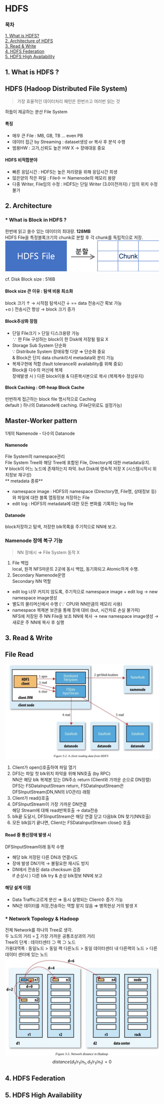 # HDFS
### 목차  
[ 1. What is HDFS? ](##1.-what-is-hdfs?)  
[ 2. Architecture of HDFS ](##2.-architecture-of-hdfs)  
[ 3. Read & Write ](##3.-read-&-write)  
[ 4. HDFS Federation ](##4.-hdfs-federation)  
[ 5. HDFS High Availability ](##5.-hdfs-high-availability)

## 1. What is HDFS ?
HDFS (Hadoop Distributed File System)  
-------------------------------------

> 가장 효율적인 데이터처리 패턴은 한번쓰고 여러번 읽는 것  

하둡이 제공하는 분산 File System  
#### 특징
* 매우 큰 File : MB, GB, TB ... even PB
* 데이터 접근 by Streaming : dataset생성 or 복사 후 분석 수행
* 범용HW : 고가,신뢰도 높은 HW X &rarr; 장애대응 중요

#### HDFS 비적합분야
* 빠른 응답시간 : HDFS는 높은 처리량을 위해 응답시간 희생
* 많은양의 작은 파일 : File수 &propto; Namenode의 메모리 용량
* 다중 Writer, File임의 수정 : HDFS는 단일 Writer (3.0이전까지) / 임의 위치 수정불가

## 2. Architecture

### * What is Block in HDFS ?
한번에 읽고 쓸수 있는 데이터의 최대량. **128MB**  
HDFS File을 특정블록크기의 chunk로 분할 후 각 chunk를 독립적으로 저장.  
![f2c](/assets/img/postimg/f2c.png)

cf. Disk Block size : 516B
#### Block size 큰 이유 : 탐색 비용 최소화
block 크기 &uarr;  &rarr;  시작점 탐색시간 &darr; == data 전송시간 확보 가능  
+&alpha; ) 전송시간 향상 &rarr; block 크기 증가

#### Block추상화 장점
* 단일 File크기 &gt; 단일 디스크용량 가능  
  &because; 한 File 구성하는 block이 한 Disk에 저장될 필요 X
* Storage Sub System 단순화  
  &because; Distribute System 장애유형 다양 &Rightarrow; 단순화 중요  
  & Block은 단지 data chunk라서 metadata와 분리 가능  
* 복제구현에 적합 (fault tolerance와 availability를 위해 중요)  
  Block을 다수의 머신에 복제  
  장애발생 시 ) 다른 block이용 & 다른복사본으로 복사 (복제계수 정상유지)

#### Block Caching : Off-heap Block Cache
  빈번하게 접근하는 block file 명시적으로 Caching  
  default ) 하나의 Datanode에 caching. (File단위로도 설정가능)

Master-Worker pattern
---------------------------
1개의 Namenode - 다수의 Datanode

#### Namenode
File System의 namespace관리  
File System Tree와 해당 Tree에 포함된 File, Directory에 대한 metadata유지.  
&forall; block이  어느 노드에 존재하는지 파악. but Disk에 영속적 저장 X (시스템시작시 위치정보 재구성)   
** metadata 종류**
- namespace image : HDFS의 namespace (Directory명, File명, 상태정보 등) 와 파일에 대한 블록 맵핑정보 저장하는 File
- edit log : HDFS의 metadata에 대한 모든 변화를 기록하는 log file

#### Datanode
block저장하고 탐색, 저장한 blk목록을 주기적으로 NN에 보고.

### Namenode 장애 복구 기능
> NN 장애시 &Rightarrow; File System 동작 X

1. File 백업  
local, 원격 NFS마운트 2곳에 동시 백업, 동기화되고 Atomic하게 수행.
1. Secondary Namenode운영  
Secondary NN 역할   
 - edit log 너무 커지지 않도록, 주기적으로 namespace image + edit log &rarr; new namespace image생성   
 - 별도의 물리머신에서 수행 (&because; CPU와 NN만큼의 메모리 사용)
 - namespace 복제본 보관을 통해 장애 대비 (but, 시간차로 손실 불가피)  
  NFS에 저장된 주 NN File을 보조 NN에 복사 &rarr; new namespace image생성 &rarr; 새로운 주 NN에 복사 후 실행


## 3. Read & Write
File Read
---------------------------
![3read](/assets/img/postimg/3read.png)  
1. Client가 open()호출하여 파일 열기  
2. DFS는 파일 첫 blk위치 파악을 위해 NN호출 (by RPC)   
NN은 해당 blk 복제본 있는 DN주소 return (Client와 가까운 순으로 DN정렬)
DFS는 FSDataInputStream return, FSDataInputStream은 DFSInputStream(DN,NN의 I/O관리) 래핑
3. Client가 read()호출
4. DFSInputStream이 가장 가까운 DN연결  
해당 Stream에 대해 read반복호출 &rarr; data전송
5. blk끝 도달시, DFSInputStream은 해당 연결 닫고 다음blk DN 찾기(NN호출)
6. 모든 blk읽기 끝나면, Client는 FSDataInputStream close() 호출  

#### Read 중 통신장애 발생 시  
DFSInputStream아래 동작 수행
- 해당 blk 저장된 다른 DN과 연결시도
- 장애 발생 DN기억 &rarr; 불필요한 재시도 방지
- DN에서 전송된 data checksum 검증  
if 손상시 ) 다른 blk try & 손상 blk정보 NN에 보고

#### 해당 설계 이점
- Data Traffic고르게 분산 &Rightarrow; 동시 실행되는 Client수 증가 가능
- NN은 데이터를 저장,전송하는 역할 맡지 않음 &Rightarrow; 병목현상 거의 발생 X

### * Network Topology & Hadoop
전체 Network를 하나의 Tree로 생각.  
두 노드의 거리 = &sum; 가장 가까운 공통조상과의 거리  
Tree의 단계 : 데이터센터 &supset; 랙 &supset; 노드  
가용대역폭 : 동일노드 > 동일 랙 다른노드 > 동일 데이터센터 내 다른랙의 노드 > 다른 데이터 센터에 있는 노드  
![3read](/assets/img/postimg/3dist.png)  
$$distance(d_1/r_1/n_1,d_1/r_1/n_1) = 0$$


## 4. HDFS Federation
## 5. HDFS High Availability
